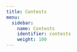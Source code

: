 ```yaml
---
title: Contests
menu:
  sidebar:
    name: Contests
    identifier: contests
    weight: 100
---
```


